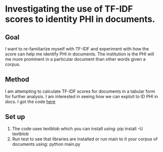 # Investigating the use of TF-IDF scores to identity PHI in documents.

## Goal
I want to re-familiarize myself with TF-IDF and experiment with how the score can help me identify PHI in documents. The institution is the PHI will me more prominent in a particular document than other words given a corpus.

## Method
I am attempting to calculate TF-IDF scores for documents in a tabular form for further analysis. I am interested in seeing how we can exploit to ID PHI in docs. I got the code [here](http://stevenloria.com/finding-important-words-in-a-document-using-tf-idf/)

## Set up
1. The code uses textblob which you can install using: 
 pip install -U textblob
2. Run test to see that libraries are installed or run main to it your corpus of documents using:
	python main.py <path to your file> <optional output path>